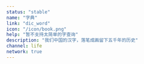 ```yaml
---
status: "stable"
name: "字典"
link: "dic_word"
icon: "/icon/book.png"
help: "暂不支持太简单的字查询"
description: "我们中国的汉字，落笔成画留下五千年的历史"
channel: life
network: true
---
```

